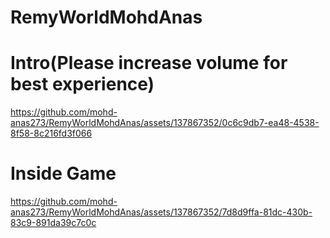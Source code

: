 # RemyWorldMohdAnas

# Intro(Please increase volume for best experience)

https://github.com/mohd-anas273/RemyWorldMohdAnas/assets/137867352/0c6c9db7-ea48-4538-8f58-8c216fd3f066

# Inside Game



https://github.com/mohd-anas273/RemyWorldMohdAnas/assets/137867352/7d8d9ffa-81dc-430b-83c9-891da39c7c0c

